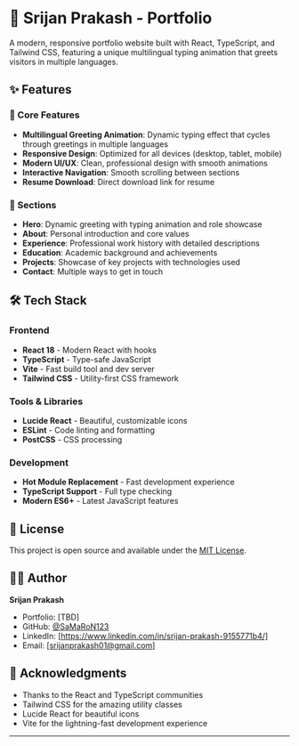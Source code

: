 # 🌟 Srijan Prakash - Portfolio

A modern, responsive portfolio website built with React, TypeScript, and Tailwind CSS, featuring a unique multilingual typing animation that greets visitors in multiple languages.

## ✨ Features

### 🎯 Core Features
- **Multilingual Greeting Animation**: Dynamic typing effect that cycles through greetings in multiple languages
- **Responsive Design**: Optimized for all devices (desktop, tablet, mobile)
- **Modern UI/UX**: Clean, professional design with smooth animations
- **Interactive Navigation**: Smooth scrolling between sections
- **Resume Download**: Direct download link for resume

### 📱 Sections
- **Hero**: Dynamic greeting with typing animation and role showcase
- **About**: Personal introduction and core values
- **Experience**: Professional work history with detailed descriptions
- **Education**: Academic background and achievements
- **Projects**: Showcase of key projects with technologies used
- **Contact**: Multiple ways to get in touch

## 🛠️ Tech Stack

### Frontend
- **React 18** - Modern React with hooks
- **TypeScript** - Type-safe JavaScript
- **Vite** - Fast build tool and dev server
- **Tailwind CSS** - Utility-first CSS framework

### Tools & Libraries
- **Lucide React** - Beautiful, customizable icons
- **ESLint** - Code linting and formatting
- **PostCSS** - CSS processing

### Development
- **Hot Module Replacement** - Fast development experience
- **TypeScript Support** - Full type checking
- **Modern ES6+** - Latest JavaScript features

## 📄 License

This project is open source and available under the [MIT License](LICENSE).

## 👨‍💻 Author

**Srijan Prakash**
- Portfolio: [TBD]
- GitHub: [@SaMaRoN123](https://github.com/SaMaRoN123)
- LinkedIn: [https://www.linkedin.com/in/srijan-prakash-9155771b4/]
- Email: [srijanprakash01@gmail.com]

## 🙏 Acknowledgments

- Thanks to the React and TypeScript communities
- Tailwind CSS for the amazing utility classes
- Lucide React for beautiful icons
- Vite for the lightning-fast development experience

---


